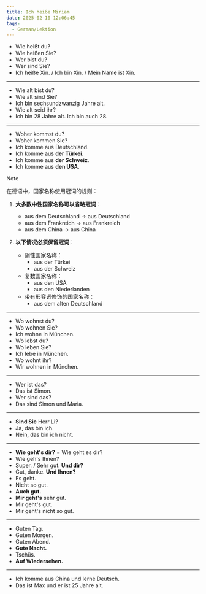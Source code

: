 ```yaml
---
title: Ich heiße Miriam
date: 2025-02-10 12:06:45
tags:
  - German/Lektion
---
```

- Wie heißt du?
- Wie heißen Sie?
- Wer bist du?
- Wer sind Sie?
- Ich heiße Xin. / Ich bin Xin. / Mein Name ist Xin.
---
- Wie alt bist du?
- Wie alt sind Sie?
- Ich bin sechsundzwanzig Jahre alt.
- Wie alt seid ihr?
- Ich bin 28 Jahre alt. Ich bin auch 28.
---
- Woher kommst du?
- Woher kommen Sie?
- Ich komme aus Deutschland.
- Ich komme aus **der Türkei**.
- Ich komme aus **der Schweiz**.
- Ich komme aus **den USA**.

> [!NOTE]
>
> 在德语中，国家名称使用冠词的规则：
>
> 1. **大多数中性国家名称可以省略冠词**：
>    - aus dem Deutschland → aus Deutschland
>    - aus dem Frankreich → aus Frankreich
>    - aus dem China → aus China
>
> 2. **以下情况必须保留冠词**：
>    - 阴性国家名称：
> 		- aus der Türkei
> 		- aus der Schweiz
>    - 复数国家名称：
> 		- aus den USA
> 		- aus den Niederlanden
>    - 带有形容词修饰的国家名称：
> 		- aus dem alten Deutschland

---
- Wo wohnst du?
- Wo wohnen Sie?
- Ich wohne in München.
- Wo lebst du?
- Wo leben Sie?
- Ich lebe in München.
- Wo wohnt ihr?
- Wir wohnen in München.
---
- Wer ist das?
- Das ist Simon.
- Wer sind das?
- Das sind Simon und Maria.
---
- **Sind Sie** Herr Li?
- Ja, das bin ich.
- Nein, das bin ich nicht.
---
- **Wie geht's dir?** = Wie geht es dir?
- Wie geh's Ihnen?
- Super. / Sehr gut. **Und dir?**
- Gut, danke. **Und Ihnen?**
- Es geht.
- Nicht so gut.
- **Auch gut.**
- **Mir geht's** sehr gut.
- Mir geht's gut.
- Mir geht's nicht so gut.
---
- Guten Tag.
- Guten Morgen.
- Guten Abend.
- **Gute Nacht.**
- Tschüs.
- **Auf Wiedersehen.**
---
- Ich komme aus China und lerne Deutsch.
- Das ist Max und er ist 25 Jahre alt.

